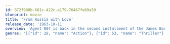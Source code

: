 ```yaml
---
id: 872f980b-681c-422c-a179-76467fe89a59
blueprint: movie
title: 'From Russia with Love'
release_date: '1963-10-11'
overview: 'Agent 007 is back in the second installment of the James Bond series, this time battling a secret crime organization known as SPECTRE. Russians Rosa Klebb and Kronsteen are out to snatch a decoding device known as the Lektor, using the ravishing Tatiana to lure Bond into helping them. Bond willingly travels to meet Tatiana in Istanbul, where he must rely on his wits to escape with his life in a series of deadly encounters with the enemy'
genres: '[{"id": 28, "name": "Action"}, {"id": 53, "name": "Thriller"}, {"id": 12, "name": "Adventure"}]'
---
```

